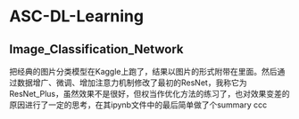 # ASC-DL-Learning
## Image_Classification_Network
把经典的图片分类模型在Kaggle上跑了，结果以图片的形式附带在里面。然后通过数据增广、微调、增加注意力机制修改了最初的ResNet，我称它为ResNet_Plus，虽然效果不是很好，但权当作优化方法的练习了，也对效果变差的原因进行了一定的思考，在其ipynb文件中的最后简单做了个summary
ccc
